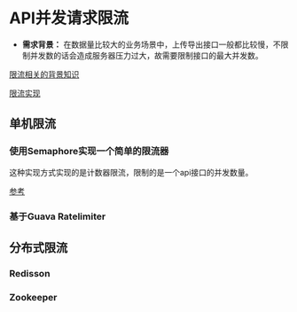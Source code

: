 # API并发请求限流

- **需求背景：** 在数据量比较大的业务场景中，上传导出接口一般都比较慢，不限制并发数的话会造成服务器压力过大，故需要限制接口的最大并发数。

[限流相关的背景知识](/Users/huabin/workspace/playground/springboot/notes/限流的相关知识.md)

[限流实现](https://juejin.cn/post/7145435951899574302)

## 单机限流

### 使用Semaphore实现一个简单的限流器

这种实现方式实现的是计数器限流，限制的是一个api接口的并发数量。

[参考](https://juejin.cn/post/7023760925513498632)

### 基于Guava Ratelimiter


## 分布式限流

### Redisson


### Zookeeper
